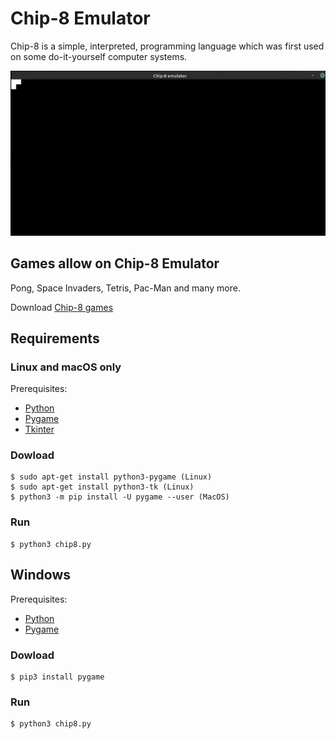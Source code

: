 # Chip-8 Emulator

Chip-8 is a simple, interpreted, programming language which was first used on
some do-it-yourself computer systems.

![Demonstration of chip-8 emulator](demo.gif)

## Games allow on Chip-8 Emulator

Pong, Space Invaders, Tetris, Pac-Man and many more.

Download [Chip-8 games][c8game]

## Requirements

### Linux and macOS only

Prerequisites:

- [Python][python-download]
- [Pygame][pygame-download]
- [Tkinter][tkinter-download]

### Dowload

    $ sudo apt-get install python3-pygame (Linux)
    $ sudo apt-get install python3-tk (Linux)
    $ python3 -m pip install -U pygame --user (MacOS)

### Run

    $ python3 chip8.py

## Windows

Prerequisites:

- [Python][python-download]
- [Pygame][pygame-download]

### Dowload

    $ pip3 install pygame

### Run

    $ python3 chip8.py

[c8game]: https://www.zophar.net/pdroms/chip8/chip-8-games-pack.html
[python-download]: https://www.python.org/
[pygame-download]: https://www.pygame.org/wiki/GettingStarted
[tkinter-download]: https://docs.python.org/3/library/tkinter.html
